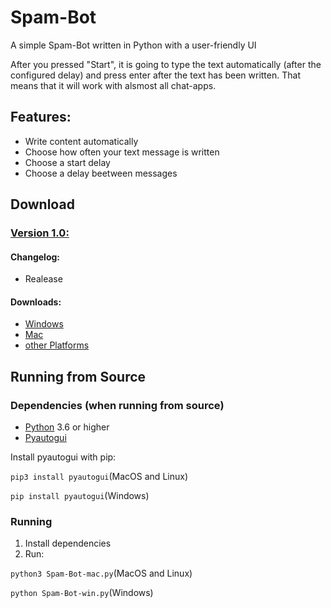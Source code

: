 # Spam-Bot
A simple Spam-Bot written in Python with a user-friendly UI

After you pressed "Start", it is going to type the text automatically (after the configured delay) and press enter after the text has been written. That means that it will work with alsmost all chat-apps.

## Features:
- Write content automatically
- Choose how often your text message is written
- Choose a start delay
- Choose a delay beetween messages


## Download
### **[Version 1.0:](https://github.com/Pixel-Master/Spam-Bot/releases/tag/v1.0.0)**
#### Changelog:

- Realease

#### Downloads:

- [Windows](https://github.com/Pixel-Master/Spam-Bot/releases/download/v1.0.0/Spam-Bot.exe)
- [Mac](https://github.com/Pixel-Master/Spam-Bot/releases/download/v1.0.0/Spam-Bot.app.zip)
- [other Platforms](https://github.com/Pixel-Master/Spam-Bot#running-from-source)


## Running from Source 
### Dependencies (when running from source)
- [Python](https://python.org/) 3.6 or higher
- [Pyautogui](https://pyautogui.readthedocs.io/en/latest/) 

Install pyautogui with pip:

`pip3 install pyautogui`(MacOS and Linux) 

`pip install pyautogui`(Windows)

### Running
1. Install dependencies
2. Run:

`python3 Spam-Bot-mac.py`(MacOS and Linux) 

`python Spam-Bot-win.py`(Windows)
 
